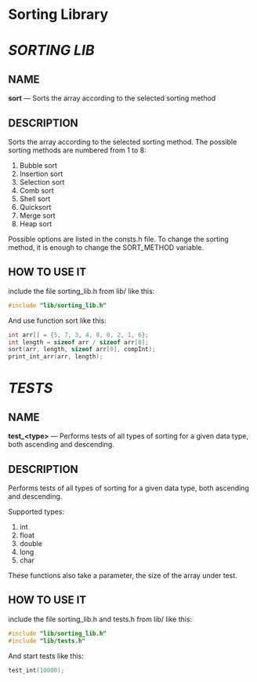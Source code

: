 **Sorting Library**
===========

***SORTING LIB***
===========
NAME
--------

**sort** — Sorts the array according to the selected sorting method

DESCRIPTION
--------

Sorts the array according to the selected sorting method. The possible sorting methods are numbered from 1 to 8:

1. Bubble sort
2. Insertion sort
3. Selection sort
4. Comb sort
5. Shell sort
6. Quicksort
7. Merge sort
8. Heap sort

Possible options are listed in the consts.h file.
To change the sorting method, it is enough to change the SORT_METHOD variable.

HOW TO USE IT
--------
include the file sorting_lib.h from lib/ like this:
```C
#include "lib/sorting_lib.h"
```
And use function sort like this:
```C
int arr[] = {5, 7, 3, 4, 8, 0, 2, 1, 6};
int length = sizeof arr / sizeof arr[0];
sort(arr, length, sizeof arr[0], compInt);
print_int_arr(arr, length);
```
***TESTS***
===========
NAME
--------

**test_\<type>** — Performs tests of all types of sorting for a given data type, both ascending and descending.

DESCRIPTION
--------

Performs tests of all types of sorting for a given data type, both ascending and descending.

Supported types:

1. int
2. float
3. double
4. long
5. char

These functions also take a parameter, the size of the array under test.

HOW TO USE IT
--------
include the file sorting_lib.h and tests.h from lib/ like this:
```C
#include "lib/sorting_lib.h"
#include "lib/tests.h"
```
And start tests like this:
```C
test_int(10000);
```

